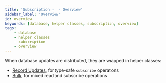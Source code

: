 ```yaml
---
title: 'Subscription -  - Overview'
sidebar_label: 'Overview'
id: overview
keywords: [database, helper classes, subscription, overview]
tags:
    - database
    - helper classes
    - subscription
    - overview
---
```


When database updates are distributed, they are wrapped in helper classes: 

- [Record Updates](../../../../database/helper-classes/subscription/record-update/), for type-safe `subscribe` operations
- [Bulk](../../../../database/helper-classes/subscription/bulk/), for mixed read and subscribe operations